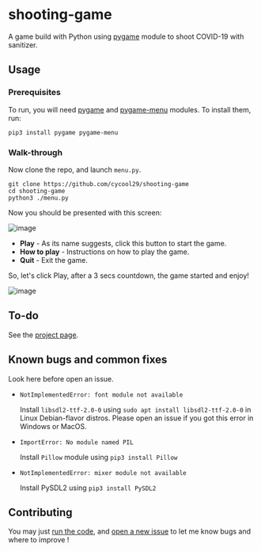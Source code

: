 # shooting-game

A game build with Python using [pygame](https://pygame.org) module to shoot COVID-19 with sanitizer.

## Usage

### Prerequisites

To run, you will need [pygame](https://pygame.org) and [pygame-menu](https://pygame-menu.readthedocs.io/) modules. To install them, run:
``` 
pip3 install pygame pygame-menu
```
### Walk-through

Now clone the repo, and launch `menu.py`.
```
git clone https://github.com/cycool29/shooting-game
cd shooting-game
python3 ./menu.py
```

Now you should be presented with this screen:

![image](https://user-images.githubusercontent.com/88134003/138396670-9c0e85de-b623-48d6-b86e-28265c71aa94.png)

- **Play** - As its name suggests, click this button to start the game.
- **How to play** - Instructions on how to play the game.
- **Quit** - Exit the game.

So, let's click Play, after a 3 secs countdown, the game started and enjoy!

![image](https://user-images.githubusercontent.com/88134003/138398555-8e17dbd0-84d0-42a9-9c89-f99a276e2c5f.png)


## To-do

See the [project page](https://github.com/cycool29/shooting-game/projects/1).


## Known bugs and common fixes

Look here before open an issue.

- `NotImplementedError: font module not available` 

  Install `libsdl2-ttf-2.0-0` using `sudo apt install libsdl2-ttf-2.0-0` in Linux Debian-flavor distros. Please open an issue if you got this error in Windows or   MacOS.

- `ImportError: No module named PIL`

  Install `Pillow` module using `pip3 install Pillow`

- `NotImplementedError: mixer module not available`

  Install PySDL2 using `pip3 install PySDL2`


## Contributing

You may just [run the code](https://github.com/cycool29/shooting-game/new/main?readme=1#usage), and [open a new issue](https://github.com/cycool29/shooting-game/issues/new) to let me know bugs and where to improve !
